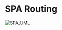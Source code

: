 # SPA Routing

![SPA_UML](https://github.com/cse112-sp24-group2/NoteWorthy/assets/92479171/ba0df085-c0af-4b1c-8535-e98bf597c249)

